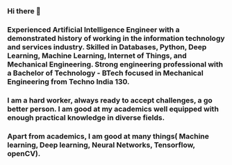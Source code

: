 ### Hi there 👋
### Experienced Artificial Intelligence Engineer with a demonstrated history of working in the information technology and services industry. Skilled in Databases, Python, Deep Learning, Machine Learning, Internet of Things, and Mechanical Engineering. Strong engineering professional with a Bachelor of Technology - BTech focused in Mechanical Engineering from Techno India 130.
### I am a hard worker, always ready to accept challenges, a go better person. I am good at my academics well equipped with enough practical knowledge in diverse fields.
### Apart from academics, I am good at many things( Machine learning, Deep learning, Neural Networks, Tensorflow, openCV). 

<!--
**tarit21/tarit21** is a ✨ _special_ ✨ repository because its `README.md` (this file) appears on your GitHub profile.

Here are some ideas to get you started:

- 🔭 I’m currently working on ...
- 🌱 I’m currently learning ...
- 👯 I’m looking to collaborate on ...
- 🤔 I’m looking for help with ...
- 💬 Ask me about ...
- 📫 How to reach me: ...
- 😄 Pronouns: ...
- ⚡ Fun fact: ...
-->
